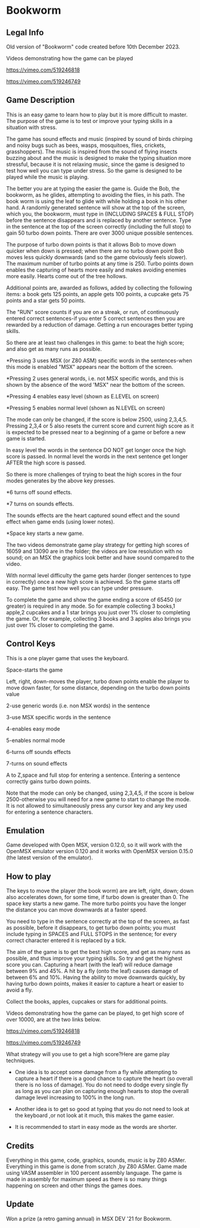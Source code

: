 # Bookworm
Legal Info
----------------

Old version of "Bookworm" code created before 10th December 2023.

Videos demonstrating how the game can be played

https://vimeo.com/519246818

https://vimeo.com/519246749


Game Description
--------------------------

This is an easy game to learn how to play but it is more difficult to master.  The purpose of the game is to test or improve your typing skills 
in a situation with stress.

The game has sound effects and music (inspired by sound of birds chirping and noisy bugs such as bees, wasps, mosquitoes, flies, crickets, grasshoppers).
The music is inspired from the sound of flying insects buzzing about and the music is designed to make the typing situation more stressful, because it 
is not relaxing music, since the game is designed to test how well you can type under stress. So the game is designed to be played while the music is
playing.

The better you are at typing the easier the game is. Guide the Bob, the bookworm, as he glides, attempting to avoiding the flies, in his path.
 The book worm is using the leaf to glide with while holding a book in his other hand.  A randomly generated sentence will show at the top of the
screen, which you, the bookworm, must type in (INCLUDING SPACES & FULL STOP) before the sentence disappears and is replaced by another sentence.
 Type in the sentence at the top of the screen correctly (including the full stop) to gain 50 turbo down points. There are over 3000 unique possible
 sentences.

The purpose of turbo down points is that it allows Bob to move down quicker when down is pressed; when there are no turbo down point Bob moves less
 quickly downwards (and so the game obviously feels slower). The maximum number of turbo points at any time is 250. Turbo points down enables the 
capturing of hearts more easily and makes avoiding enemies more easily. Hearts come out of the tree hollows.

Additional points are, awarded as follows, added by collecting the following items: a book gets 125 points, an apple gets 100 points, a cupcake gets
 75 points and a star gets 50 points.

The "RUN" score counts if you are on a streak, or run, of continuously entered correct sentences-if you enter 5 correct sentences then you are 
rewarded by a reduction of damage. Getting a run encourages better typing skills.

So there are at least two challenges in this game: to beat the high score; and also get as many runs as possible.

*Pressing 3 uses MSX (or Z80 ASM) specific words in the sentences-when this mode is enabled "MSX" appears near the bottom of the screen.

*Pressing 2 uses general words, i.e. not MSX specific words, and this is shown by the absence of the word 'MSX" near the bottom of the screen.

*Pressing 4 enables easy level (shown as E.LEVEL on screen)

*Pressing 5 enables normal level (shown as N.LEVEL on screen)


The mode can only be changed, if the score is below 2500, using 2,3,4,5. Pressing 2,3,4 or 5 also resets the current score and current high score as 
it is expected to be pressed near to a beginning of a game or before a new game is started.

In easy level the words in the sentence DO NOT get longer once the high score is passed. In normal level the words in the next sentence get longer
AFTER the high score is passed.

So there is more challenges of trying to beat the high scores in the four modes generates by the above key presses.

*6 turns off sound effects. 

*7 turns on sounds effects. 


The sounds effects are the heart captured sound effect and the sound effect when game ends (using lower notes).

*Space key starts a new game.

The two videos demonstrate game play strategy for getting high scores of 16059 and 13090 are in the folder; the videos are low resolution with no sound;
on an MSX the graphics look better and have sound compared to the video.

With normal level difficulty the game gets harder (longer sentences to type in correctly)
once a new high score is achieved. So the game starts off easy.
The game test how well you can type under pressure.

To complete the game and show the game ending a score of 65450 (or greater)  is required in any mode. So for example collecting 3 books,1 apple,2 
cupcakes and a 1 star brings you just over 1% closer to completing the game. Or, for example, collecting 3 books and 3 apples also brings you just over 1% closer to completing the game.

Control Keys
----------------

This is a one player game that uses the keyboard.

Space-starts the game

Left, right, down-moves the player, turbo down points enable
the player to move down faster, for some distance, depending
on the turbo down points value

2-use generic words (i.e. non MSX words) in the sentence

3-use MSX specific words in the sentence

4-enables easy mode

5-enables normal mode

6-turns off sounds effects

7-turns on sound effects

A to Z,space and full stop for entering a sentence. Entering
a sentence correctly gains turbo down points.


Note that the mode can only be changed, using 2,3,4,5, if the score is below 2500-otherwise you will need for a new game to start to change the mode.
It is not allowed to simultaneously press any cursor key and any key used for entering a sentence characters.

Emulation
-----------------

Game developed with Open MSX, version 0.12.0, so it will work with  the OpenMSX emulator version 0.120 and it works with  OpenMSX version 0.15.0
(the latest version of the emulator).

How to play
----------------

The keys to move the player (the book worm) are are left, right, down;  down also accelerates down, for some time, if turbo down is greater than 0.
 The space key starts a new game. The more turbo points you have the longer the distance you can move downwards at a faster speed. 

You need to type in the sentence correctly at the top of the screen, as fast as possible, before it disappears, to get turbo down points;
 you must include typing in SPACES and FULL STOPS in the sentence; for every correct character entered it is replaced by a tick.

 
The aim of the game is to get the best high score, and get as many runs as possible, and thus improve your typing skills. So try and get the 
 highest score you can. Capturing a heart (with the leaf) will reduce damage between 9% and 45%. A hit by a fly (onto the leaf) causes damage of 
between 6% and 10%. Having the ability to move downwards quickly, by having turbo down points, makes it easier to capture a heart or easier to 
avoid a fly.

Collect the books, apples, cupcakes or stars for additional points.

Videos demonstrating how the game can be played, to get high score of over 10000, are at the two links below.

https://vimeo.com/519246818

https://vimeo.com/519246749


What strategy will you use to get a high score?Here are game play techniques.

* One idea is to accept some damage from a fly while attempting to  capture a heart if there is a good chance to capture the heart (so overall there
 is no loss of damage). You do not need to dodge every single fly as long as you can plan on capturing enough hearts to stop the overall damage 
level increasing to 100% in the long run.

* Another idea is to get so good at typing that you do not need to look at the keyboard ,or not look at it much, this makes the game easier.

* It is recommended to start in easy mode as the words are shorter.



Credits
-----------

Everything in this game, code, graphics, sounds, music is by Z80 ASMer.
Everything in this game is done from scratch ,by Z80 ASMer.
Game made using VASM assembler in 100 percent assembly language. The game is made
in assembly for maximum speed as there is so many things happening on screen and
other things the games does.

Update
------

Won a prize (a retro gaming annual) in MSX DEV '21 for Bookworm.



